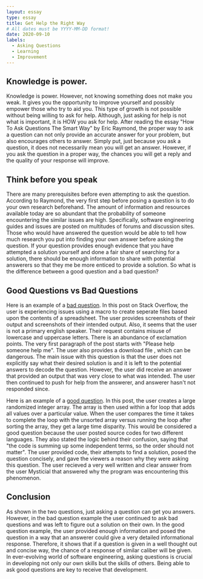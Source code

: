 ```yaml
---
layout: essay
type: essay
title: Get Help the Right Way
# All dates must be YYYY-MM-DD format!
date: 2020-09-10
labels:
  - Asking Questions
  - Learning
  - Improvement
---
```


## Knowledge is power.
 
Knowledge is power. However, not knowing something does not make you weak. It gives you the opportunity to improve yourself and possibly empower those who try to aid you. This type of growth is not possible without being willing to ask for help. Although, just asking for help is not what is important, it is HOW you ask for help. After reading the essay "How To Ask Questions The Smart Way" by Eric Raymond, the proper way to ask a question can not only provide an accurate answer for your problem, but also encourages others to answer. Simply put, just because you ask a question, it does not necessarily mean you will get an answer. However, if you ask the question in a proper way, the chances you will get a reply and the quality of your response will improve.
  
## Think before you speak

There are many prerequisites before even attempting to ask the question. According to Raymond, the very first step before posing a question is to do your own research beforehand. The amount of information and resources available today are so abundant that the probability of someone encountering the similar issues are high. Specifically, software engineering guides and issues are posted on multitudes of forums and discussion sites. Those who would have answered the question would be able to tell how much research you put into finding your own answer before asking the question. If your question provides enough evidence that you have attempted a solution yourself and done a fair share of searching for a solution, there should be enough information to share with potential answerers so that they me be more enticed to provide a solution. So what is the difference between a good question and a bad question?

## Good Questions vs Bad Questions
  
Here is an example of a [bad question](https://stackoverflow.com/questions/63705434/split-data-into-multiple-sheets-based-on-column). In this post on Stack Overflow, the user is experiencing issues using a macro to create seperate files based upon the contents of a spreadsheet. The user provides screenshots of their output and screenshots of their intended output. Also, it seems that the user is not a primary english speaker. Their request contains misuse of lowercase and uppercase letters. There is an abundance of exclamation points. The very first paragraph of the post starts with "Please help someone help me". The user also provides a download file , which can be dangerous. The main issue with this question is that the user does not explicitly say what their desired solution is and it is left to the potential answers to decode the question. However, the user did receive an answer that provided an output that was very close to what was intended. The user then continued to push for help from the answerer, and answerer hasn't not responded since.

Here is an example of a [good question](https://stackoverflow.com/questions/11227809/why-is-processing-a-sorted-array-faster-than-processing-an-unsorted-array). In this post, the user creates a large randomized integer array. The array is then used within a for loop that adds all values over a particular value. When the user compares the time it takes to complete the loop with the unsorted array versus running the loop after sorting the array, they get a large time disparity. This would be considered a good question because the user posted source codes for two different languages. They also stated the logic behind their confusion, saying that "the code is summing up some independent terms, so the order should not matter". The user provided code, their attempts to find a solution, posed the question concisely, and gave the viewers a reason why they were asking this question. The user recieved a very well written and clear answer from the user Mysticial that answered why the program was encountering this phenomenon.

## Conclusion

As shown in the two questions, just asking a question can get you answers. However, in the bad question example the user continued to ask bad questions and was left to figure out a solution on their own. In the good question example, the user provided enough information and posed the question in a way that an answerer could give a very detailed informational response. Therefore, it shows that if a question is given in a well thought out and concise way, the chance of a response of similar caliber will be given. In ever-evolving world of software engineering, asking questions is crucial in developing not only our own skills but the skills of others. Being able to ask good questions are key to receive that development.


